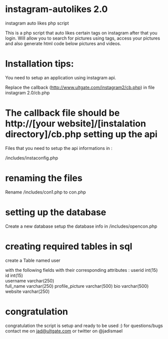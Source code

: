 instagram-autolikes 2.0
===================

instagram auto likes php script

This is a php script that auto likes certain tags on instagram after that you login.
Will allow you to search for pictures using tags, access your pictures and also generate html code below pictures and videos.

Installation tips:
===================

You need to setup an application using instagram api.

Replace the callback (http://www.ultgate.com/instagram2/cb.php) in  file instagram 2.0/cb.php 

The callback file should be http://[your website]/[instalation directory]/cb.php
setting up the api
===================
Files that you need to setup the api informations in :

/includes/instaconfig.php

renaming the files
===================
Rename /includes/con1.php  to con.php

setting up the database
===================
Create a new database setup the database info in /includes/opencon.php

creating required tables in sql
===================
create  a Table named user

with the following fields with their corresponding attributes :
   userid 	int(15) 	
	id 	int(15) 		
	username 	varchar(250) 	
	full_name 	varchar(250) 
	profile_picture 	varchar(500) 
	bio 	varchar(500) 	
	website 	varchar(250) 
  
  congratulation
  ===================
  congratulation the script is setup and ready to be used :)
  for questions/bugs contact me on jad@ultgate.com or twitter on @jadismael
